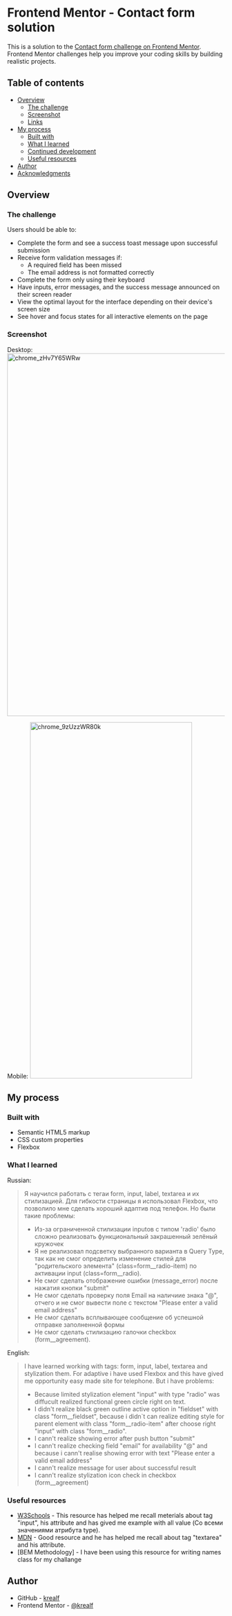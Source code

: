 # Frontend Mentor - Contact form solution

This is a solution to the [Contact form challenge on Frontend Mentor](https://www.frontendmentor.io/challenges/contact-form--G-hYlqKJj). Frontend Mentor challenges help you improve your coding skills by building realistic projects. 

## Table of contents

- [Overview](#overview)
  - [The challenge](#the-challenge)
  - [Screenshot](#screenshot)
  - [Links](#links)
- [My process](#my-process)
  - [Built with](#built-with)
  - [What I learned](#what-i-learned)
  - [Continued development](#continued-development)
  - [Useful resources](#useful-resources)
- [Author](#author)
- [Acknowledgments](#acknowledgments)

## Overview

### The challenge

Users should be able to:

- Complete the form and see a success toast message upon successful submission
- Receive form validation messages if:
  - A required field has been missed
  - The email address is not formatted correctly
- Complete the form only using their keyboard
- Have inputs, error messages, and the success message announced on their screen reader
- View the optimal layout for the interface depending on their device's screen size
- See hover and focus states for all interactive elements on the page

### Screenshot

Desktop:
<img width="1920" height="839" alt="chrome_zHv7Y65WRw" src="https://github.com/user-attachments/assets/fee34c56-9e3f-44fe-8bf4-af8c78408593" />


Mobile:
<img width="375" height="824" alt="chrome_9zUzzWR80k" src="https://github.com/user-attachments/assets/467699c3-3248-419d-af76-60bde73ca2e4" />

## My process

### Built with

- Semantic HTML5 markup
- CSS custom properties
- Flexbox

### What I learned

Russian:
> Я научился работать с тегаи form, input, label, textarea и их стилизацией. Для гибкости страницы я использовал Flexbox, что позволило мне сделать хороший адаптив под телефон. Но были такие проблемы:
> - Из-за ограниченной стилизации inputов с типом 'radio' было сложно реализовать функциональный закрашенный зелёный кружочек
> - Я не реализовал подсветку выбранного варианта в Query Type, так как не смог определить изменение стилей для "родительского элемента" (class=form__radio-item) по активации input (class=form__radio).
> - Не смог сделать отображение ошибки (message_error) после нажатия кнопки "submit"
> - Не смог сделать проверку поля Email на наличиие знака "@", отчего и не смог вывести поле с текстом "Please enter a valid email address"
> - Не смог сделать всплывающее сообщение об успешной отправке заполненной формы
> - Не смог сделать стилизацию галочки checkbox (form__agreement).

English:
> I have learned working with tags: form, input, label, textarea and stylization them. For adaptive i have used Flexbox and this have gived me opportunity easy made site for telephone. But i have problems:
> - Because limited stylization element "input" with type "radio" was diffucult realized functional green circle right on text.
> - I didn't realize black green outline active option in "fieldset" with class "form__fieldset", because i didn`t can realize editing style for parent element with class "form__radio-item" after choose right "input" with class "form__radio".
> - I cann't realize showing error after push button "submit"
> - I cann't realize checking field "email" for availability "@" and because i cann't realise showing error with text "Please enter a valid email address"
> - I cann't realize message for user about successful result
> - I cann't realize stylization icon check in checkbox (form__agreement)

### Useful resources

- [W3Schools]([https://www.example.com](https://www.w3schools.com/html/html_form_input_types.asp)) - This resource has helped me recall meterials about tag "input", his attribute and has gived me example with all value (Со всеми значениями атрибута type).
- [MDN]([https://www.example.com](https://developer.mozilla.org/en-US/)) - Good resource and he has helped me recall about tag "textarea" and his attribute.
- [BEM Methodology] - I have been using this resource for writing names class for my challange

## Author

- GitHub - [krealf](https://github.com/Krealf)
- Frontend Mentor - [@krealf](https://www.frontendmentor.io/profile/Krealf)
